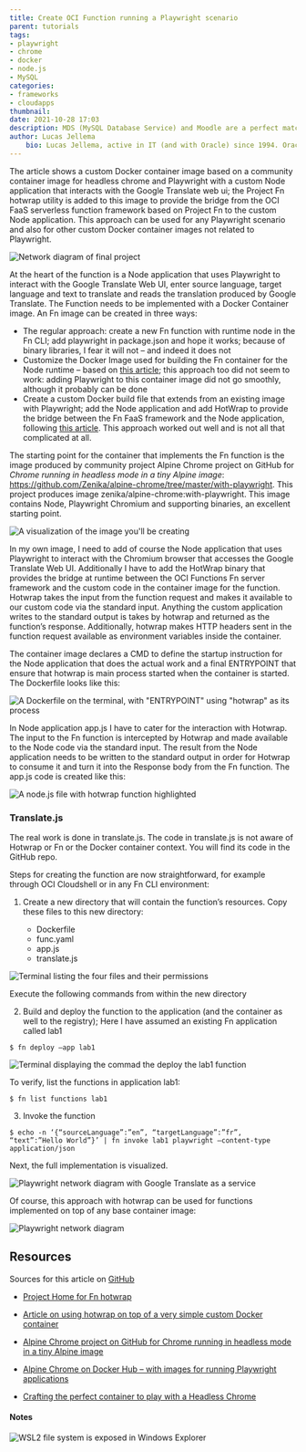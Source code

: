 ```yaml
---
title: Create OCI Function running a Playwright scenario 
parent: tutorials
tags:
- playwright
- chrome
- docker
- node.js
- MySQL
categories:
- frameworks
- cloudapps
thumbnail: 
date: 2021-10-28 17:03
description: MDS (MySQL Database Service) and Moodle are a perfect match for OCI. In this tutorial, you'll learn how to deploy this popular learning management system with OCI.
author: Lucas Jellema
    bio: Lucas Jellema, active in IT (and with Oracle) since 1994. Oracle ACE Director and Oracle Developer Champion.
---
```


The article shows a custom Docker container image based on a community container image for headless chrome and Playwright with a custom Node application that interacts with the Google Translate web ui; the Project Fn hotwrap utility is added to this image to provide the bridge from the OCI FaaS serverless function framework based on Project Fn to the custom Node application. This approach can be used for any Playwright scenario and also for other custom Docker container images not related to Playwright.

![Network diagram of final project](assets/diagram-playwright-final.png)

At the heart of the function is a Node application that uses Playwright to interact with the Google Translate Web UI, enter source language, target language and text to translate and reads the translation produced by Google Translate. The Function needs to be implemented with a Docker Container image. An Fn image can be created in three ways:

* The regular approach: create a new Fn function with runtime node in the Fn CLI; add playwright in package.json and hope it works; because of binary libraries, I fear it will not – and indeed it does not
* Customize the Docker Image used for building the Fn container for the Node runtime – based on [this article](https://fnproject.io/tutorials/ContainerAsFunction/   ); this approach too did not seem to work: adding Playwright to this container image did not go smoothly, although it probably can be done
* Create a custom Docker build file that extends from an existing image with Playwright; add the Node application and add HotWrap to provide the bridge between the Fn FaaS framework and the Node application, following [this article](https://fnproject.io/tutorials/docker/CustomLinuxContainer/). This approach worked out well and is not all that complicated at all.

The starting point for the container that implements the Fn function is the image produced by community project Alpine Chrome project on GitHub for *Chrome running in headless mode in a tiny Alpine image*: https://github.com/Zenika/alpine-chrome/tree/master/with-playwright. This project produces image zenika/alpine-chrome:with-playwright. This image contains Node, Playwright Chromium and supporting binaries, an excellent starting point.

![A visualization of the image you'll be creating](assets/playright-apline-feeding-playwright.png)

In my own image, I need to add of course the Node application that uses Playwright to interact with the Chromium browser that accesses the Google Translate Web UI. Additionally I have to add the HotWrap binary that provides the bridge at runtime between the OCI Functions Fn server framework and the custom code in the container image for the function. Hotwrap takes the input from the function request and makes it available to our custom code via the standard input. Anything the custom application writes to the standard output is takes by hotwrap and returned as the function’s response. Additionally, hotwrap makes HTTP headers sent in the function request available as environment variables inside the container.

The container image declares a CMD to define the startup instruction for the Node application that does the actual work and a final ENTRYPOINT that ensure that hotwrap is main process started when the container is started. The Dockerfile looks like this:

![A Dockerfile on the terminal, with "ENTRYPOINT" using "hotwrap" as its process](assets/playwright-docker-entrypoint.png)

In Node application app.js I have to cater for the interaction with Hotwrap. The input to the Fn function is intercepted by Hotwrap and made available to the Node code via the standard input. The result from the Node application needs to be written to the standard output in order for Hotwrap to consume it and turn it into the Response body from the Fn function. The app.js code is created like this:

![A node.js file with hotwrap function highlighted](assets/playwright-node-hotwrap.png)

### Translate.js

The real work is done in translate.js. The code in translate.js is not aware of Hotwrap or Fn or the Docker container context. You will find its code in the GitHub repo.

Steps for creating the function are now straightforward, for example through OCI Cloudshell or in any Fn CLI environment:

1. Create a new directory that will contain the function’s resources. Copy these files to this new directory:

    * Dockerfile
    * func.yaml
    * app.js
    * translate.js

![Terminal listing the four files and their permissions](assets/playwright-four-resources.png)

Execute the following commands from within the new directory

2. Build and deploy the function to the application (and the container as well to the registry); Here I have assumed an existing Fn application called lab1

```
$ fn deploy –app lab1

```

![Terminal displaying the commad the deploy the lab1 function](assets/playwright-fn-lab1-terminal.png)

To verify, list the functions in application lab1:

```
$ fn list functions lab1

```

3. Invoke the function

```
$ echo -n ‘{“sourceLanguage”:”en”, “targetLanguage”:”fr”, “text”:”Hello World”}’ | fn invoke lab1 playwright –content-type application/json

```

Next, the full implementation is visualized.

![Playwright network diagram with Google Translate as a service](assets/playwright-diagram-with-googleTranslate.png)

Of course, this approach with hotwrap can be used for functions implemented on top of any base container image:

![Playwright network diagram](assets/playwright-diagram-without-googleTranslate.png)

## Resources

Sources for this article on [GitHub](https://github.com/lucasjellema/playwright-scenarios/tree/main/fn)

* [Project Home for Fn hotwrap](https://github.com/fnproject/hotwrap)

* [Article on using hotwrap on top of a very simple custom Docker container](https://fnproject.io/tutorials/docker/CustomLinuxContainer/)

* [Alpine Chrome project on GitHub for Chrome running in headless mode in a tiny Alpine image](https://github.com/Zenika/alpine-chrome/tree/master/with-playwright)

* [Alpine Chrome on Docker Hub – with images for running Playwright applications](https://hub.docker.com/r/zenika/alpine-chrome)

* [Crafting the perfect container to play with a Headless Chrome](https://medium.zenika.com/crafting-the-perfect-container-to-play-with-a-headless-chrome-d920ec2f3c9b)

#### Notes

![WSL2 file system is exposed in Windows Explorer](assets/playwright-wsl2-file-in-explorer.png)
